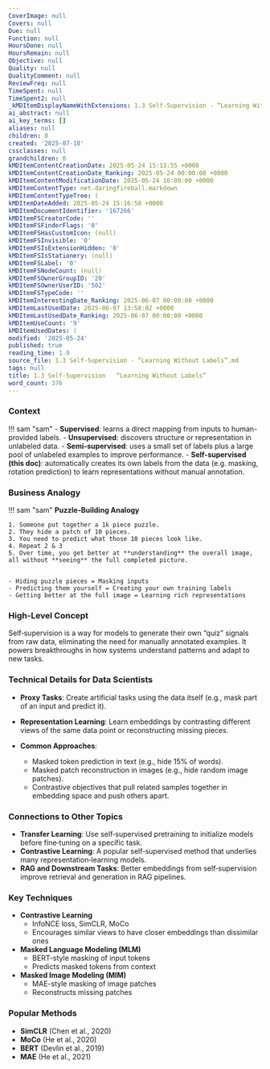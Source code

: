```yaml
---
CoverImage: null
Covers: null
Due: null
Function: null
HoursDone: null
HoursRemain: null
Objective: null
Quality: null
QualityComment: null
ReviewFreq: null
TimeSpent: null
TimeSpent2: null
_kMDItemDisplayNameWithExtensions: 1.3 Self‑Supervision - “Learning Without Labels”.md
ai_abstract: null
ai_key_terms: []
aliases: null
children: 0
created: '2025-07-18'
cssclasses: null
grandchildren: 0
kMDItemContentCreationDate: 2025-05-24 15:13:55 +0000
kMDItemContentCreationDate_Ranking: 2025-05-24 00:00:00 +0000
kMDItemContentModificationDate: 2025-05-24 16:09:00 +0000
kMDItemContentType: net.daringfireball.markdown
kMDItemContentTypeTree: (
kMDItemDateAdded: 2025-05-24 15:16:58 +0000
kMDItemDocumentIdentifier: '167266'
kMDItemFSCreatorCode: ''
kMDItemFSFinderFlags: '0'
kMDItemFSHasCustomIcon: (null)
kMDItemFSInvisible: '0'
kMDItemFSIsExtensionHidden: '0'
kMDItemFSIsStationery: (null)
kMDItemFSLabel: '0'
kMDItemFSNodeCount: (null)
kMDItemFSOwnerGroupID: '20'
kMDItemFSOwnerUserID: '502'
kMDItemFSTypeCode: ''
kMDItemInterestingDate_Ranking: 2025-06-07 00:00:00 +0000
kMDItemLastUsedDate: 2025-06-07 13:58:02 +0000
kMDItemLastUsedDate_Ranking: 2025-06-07 00:00:00 +0000
kMDItemUseCount: '9'
kMDItemUsedDates: (
modified: '2025-05-24'
published: true
reading_time: 1.9
source_file: 1.3 Self‑Supervision - “Learning Without Labels”.md
tags: null
title: 1.3 Self‑Supervision   “Learning Without Labels”
word_count: 376
---
```


### Context
!!! sam "sam"
    - **Supervised**: learns a direct mapping from inputs to human-provided labels.
    - **Unsupervised**: discovers structure or representation in unlabeled data.
    - **Semi-supervised**: uses a small set of labels plus a large pool of unlabeled examples to improve performance.
    - **Self-supervised (this doc)**: automatically creates its own labels from the data (e.g. masking, rotation prediction) to learn representations without manual annotation.


### Business Analogy
!!! sam "sam"
    **Puzzle-Building Analogy**  

    1. Someone put together a 1k piece puzzle.
    2. They hide a patch of 10 pieces.
    3. You need to predict what those 10 pieces look like.
    4. Repeat 2 & 3
    5. Over time, you get better at **understanding** the overall image, all without **seeing** the full completed picture.


    - Hiding puzzle pieces = Masking inputs
    - Predicting them yourself = Creating your own training labels
    - Getting better at the full image = Learning rich representations


### High-Level Concept
Self‑supervision is a way for models to generate their own “quiz” signals from raw data, eliminating the need for manually annotated examples. It powers breakthroughs in how systems understand patterns and adapt to new tasks.

### Technical Details for Data Scientists
- **Proxy Tasks**: Create artificial tasks using the data itself (e.g., mask part of an input and predict it).
- **Representation Learning**: Learn embeddings by contrasting different views of the same data point or reconstructing missing pieces.
- **Common Approaches**:  

   - Masked token prediction in text (e.g., hide 15% of words).  
   - Masked patch reconstruction in images (e.g., hide random image patches).  
   - Contrastive objectives that pull related samples together in embedding space and push others apart.

### Connections to Other Topics
- **Transfer Learning**: Use self‑supervised pretraining to initialize models before fine‑tuning on a specific task.
- **Contrastive Learning**: A popular self‑supervised method that underlies many representation‑learning models.
- **RAG and Downstream Tasks**: Better embeddings from self‑supervision improve retrieval and generation in RAG pipelines.

### Key Techniques
- **Contrastive Learning**  
   - InfoNCE loss, SimCLR, MoCo  
   - Encourages similar views to have closer embeddings than dissimilar ones
- **Masked Language Modeling (MLM)**  
   - BERT-style masking of input tokens  
   - Predicts masked tokens from context
- **Masked Image Modeling (MIM)**  
   - MAE-style masking of image patches  
   - Reconstructs missing patches

### Popular Methods
- **SimCLR** (Chen et al., 2020)  
- **MoCo** (He et al., 2020)  
- **BERT** (Devlin et al., 2019)  
- **MAE** (He et al., 2021)
